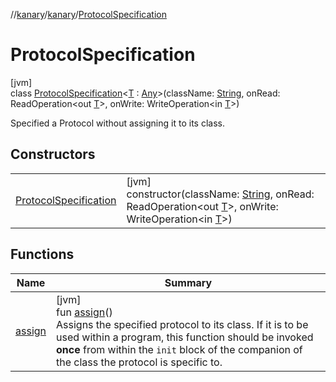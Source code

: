//[kanary](../../../index.md)/[kanary](../index.md)/[ProtocolSpecification](index.md)

# ProtocolSpecification

[jvm]\
class [ProtocolSpecification](index.md)&lt;[T](index.md) : [Any](https://kotlinlang.org/api/latest/jvm/stdlib/kotlin/-any/index.html)&gt;(className: [String](https://kotlinlang.org/api/latest/jvm/stdlib/kotlin/-string/index.html), onRead: ReadOperation&lt;out [T](index.md)&gt;, onWrite: WriteOperation&lt;in [T](index.md)&gt;)

Specified a Protocol without assigning it to its class.

## Constructors

| | |
|---|---|
| [ProtocolSpecification](-protocol-specification.md) | [jvm]<br>constructor(className: [String](https://kotlinlang.org/api/latest/jvm/stdlib/kotlin/-string/index.html), onRead: ReadOperation&lt;out [T](index.md)&gt;, onWrite: WriteOperation&lt;in [T](index.md)&gt;) |

## Functions

| Name | Summary |
|---|---|
| [assign](assign.md) | [jvm]<br>fun [assign](assign.md)()<br>Assigns the specified protocol to its class. If it is to be used within a program, this function should be invoked **once** from within the `init` block of the companion of the class the protocol is specific to. |
